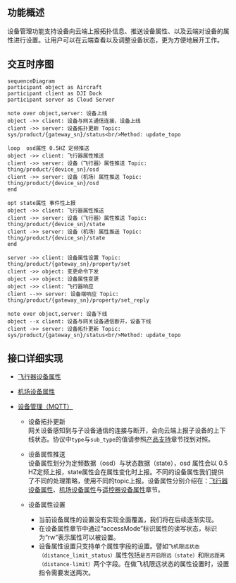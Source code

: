 ## 功能概述
设备管理功能支持设备向云端上报拓扑信息、推送设备属性、以及云端对设备的属性进行设置。让用户可以在云端查看以及调整设备状态，更为方便地展开工作。

## 交互时序图

```mermaid
sequenceDiagram
participant object as Aircraft
participant client as DJI Dock
participant server as Cloud Server

note over object,server: 设备上线
object ->> client: 设备与网关通信连接，设备上线
client ->> server: 设备拓扑更新 Topic: sys/product/{gateway_sn}/status<br/>Method: update_topo

loop  osd属性 0.5HZ 定频推送
object ->> client: 飞行器属性推送
client ->> server: 设备（飞行器）属性推送 Topic: thing/product/{device_sn}/osd
client ->> server: 设备（机场）属性推送 Topic: thing/product/{device_sn}/osd
end

opt state属性 事件性上报
object ->> client: 飞行器属性推送
client ->> server: 设备（飞行器）属性推送 Topic: thing/product/{device_sn}/state
client ->> server: 设备（机场）属性推送 Topic: thing/product/{device_sn}/state
end

server ->> client: 设备属性设置 Topic: thing/product/{gateway_sn}/property/set
client ->> object: 变更命令下发
object ->> object: 设备属性变更
object ->> client: 飞行器响应
client -->> server: 设备端响应 Topic: thing/product/{gateway_sn}/property/set_reply

note over object,server: 设备下线
object --x client: 设备与网关设备通信断开，设备下线
client ->> server: 设备拓扑更新 Topic: sys/product/{gateway_sn}/status<br/>Method: update_topo

```

## 接口详细实现

* [飞行器设备属性](https://developer.dji.com/doc/cloud-api-tutorial/cn/api-reference/dock-to-cloud/mqtt/aircraft/properties.html)

* [机场设备属性](https://developer.dji.com/doc/cloud-api-tutorial/cn/api-reference/dock-to-cloud/mqtt/dock/properties.html)

* [设备管理（MQTT）](https://developer.dji.com/doc/cloud-api-tutorial/cn/api-reference/dock-to-cloud/mqtt/dock/device.html)
  * 设备拓扑更新<br/>
    网关设备感知到与子设备通信的连接与断开，会向云端上报子设备的上下线状态。协议中`type`与`sub_type`的值请参照[产品支持](https://developer.dji.com/doc/cloud-api-tutorial/cn/overview/product-support.html)章节找到对照。

   * 设备属性推送<br/>
    设备属性划分为定频数据（osd）与状态数据（state），osd 属性会以 0.5 HZ定频上报，state属性会在属性变化时上报。不同的设备属性我们提供了不同的处理策略，使用不同的topic上报。设备属性分别介绍在：[飞行器设备属性](https://developer.dji.com/doc/cloud-api-tutorial/cn/api-reference/dock-to-cloud/mqtt/aircraft/properties.html)、[机场设备属性](https://developer.dji.com/doc/cloud-api-tutorial/cn/api-reference/dock-to-cloud/mqtt/dock/properties.html)与[遥控器设备属性](https://developer.dji.com/doc/cloud-api-tutorial/cn/server-api-reference/mqtt/thing-model/gateway/rc-plus/properties.html)章节。

  * 设备属性设置<br/>
    * 当前设备属性的设置没有实现全面覆盖，我们将在后续逐渐实现。
    * 在设备属性章节中通过“accessMode”标识属性的读写状态，标识为“rw”表示属性可以被设置。
    * 设备属性设置只支持单个属性字段的设置。譬如`飞机限远状态（distance_limit_status）`属性包括`是否开启限远（state）`和`限远距离（distance-limit）`两个字段。在做飞机限远状态的属性设置时，设置指令需要发送两次。
